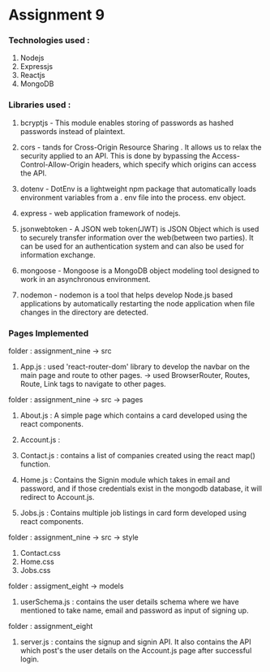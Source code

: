 # Assignment 9

### Technologies used : 
1. Nodejs
2. Expressjs
3. Reactjs
4. MongoDB

### Libraries used :
1. bcryptjs - This module enables storing of passwords as hashed passwords instead of plaintext.

2. cors - tands for Cross-Origin Resource Sharing . It allows us to relax the security applied to an API. This is done by bypassing the Access-Control-Allow-Origin headers, which specify which origins can access the API.

3. dotenv - DotEnv is a lightweight npm package that automatically loads environment variables from a . env file into the process. env object.

4. express - web application framework of nodejs.

5. jsonwebtoken - A JSON web token(JWT) is JSON Object which is used to securely transfer information over the web(between two parties). It can be used for an authentication system and can also be used for information exchange.

6. mongoose - Mongoose is a MongoDB object modeling tool designed to work in an asynchronous environment.

7. nodemon - nodemon is a tool that helps develop Node.js based applications by automatically restarting the node application when file changes in the directory are detected.

### Pages Implemented
folder : assignment_nine -> src
1. App.js : used 'react-router-dom' library to develop the navbar on the main page and route to other pages.
    -> used BrowserRouter, Routes, Route, Link tags to navigate to other pages. 

folder : assignment_nine -> src -> pages 
1. About.js : A simple page which contains a card developed using the react components.
2. Account.js : 

3. Contact.js : contains a list of companies created using the react map() function.

4. Home.js : Contains the Signin module which takes in email and password, and if those credentials exist in the mongodb database, it will redirect to Account.js.

5. Jobs.js : Contains multiple job listings in card form developed using react components.

folder : assignment_nine -> src -> style
1. Contact.css
2. Home.css
3. Jobs.css


folder : assigment_eight -> models
1. userSchema.js : contains the user details schema where we have mentioned to take name, email and password as input of signing up.

folder : assignment_eight
1. server.js : contains the signup and signin API. It also contains the API which post's the user details on the Account.js page after successful login.

